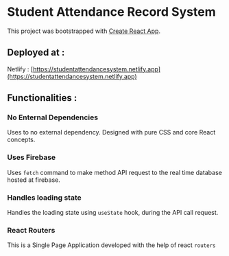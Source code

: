 # Student Attendance Record System

This project was bootstrapped with [Create React App](https://github.com/facebook/create-react-app).

## Deployed at : 

Netlify : [https://studentattendancesystem.netlify.app](https://studentattendancesystem.netlify.app)

## Functionalities : 

### No Enternal Dependencies

Uses to no external dependency. Designed with pure CSS and core React concepts.

### Uses Firebase

Uses `fetch` command to make method API request to the real time database hosted at firebase. 

### Handles loading state

Handles the loading state using `useState` hook, during the API call request.

### React Routers

This is a Single Page Application developed with the help of react `routers`